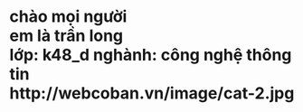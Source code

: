  <html lang=" en" >
<head>
    <meta charset="UTF-B">
    <meta http-equiv="X-UA-Compatible" content="IE-edge">
    <meta name="viewport" content="width=device-width,initial-scale=1.0">
<title>longk48d</title>
</head>
<body>

<h1>
   chào mọi người 
 <br>
 em là trần long 
 <br>
 lớp: k48_d nghành: công nghệ thông tin
 <br>
 http://webcoban.vn/image/cat-2.jpg
</h1>
</body>
</html>
